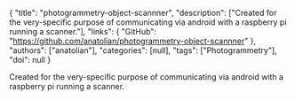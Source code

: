{
  "title": "photogrammetry-object-scannner",
  "description": ["Created for the very-specific purpose of communicating via android with a raspberry pi running a scanner."],
  "links": {
    "GitHub": "https://github.com/anatolian/photogrammetry-object-scannner"
  },
  "authors": ["anatolian"],
  "categories": [null],
  "tags": ["Photogrammetry"],
  "doi": null
}

<!-- Generated by csv2md.R – do not edit by hand -->

Created for the very-specific purpose of communicating via android with a raspberry pi running a scanner.